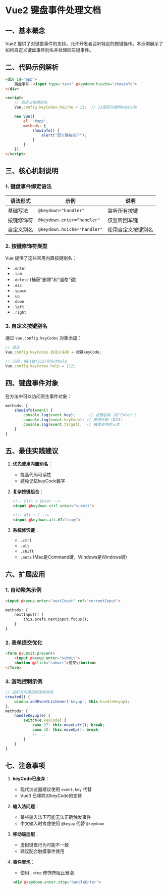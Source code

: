 # Vue2 键盘事件处理文档

## 一、基本概念

Vue2 提供了对键盘事件的支持，允许开发者监听特定的按键操作。本示例展示了如何自定义键盘事件别名并处理回车键事件。

## 二、代码示例解析

```html
<div id="app">
    键盘事件：<input type="text" @keydown.huiche="showinfo">
</div>

<script>
    // 自定义按键别名
    Vue.config.keyCodes.huiche = 13;  // 13是回车键的keyCode

    new Vue({
        el: "#app",
        methods: {
            showinfo() {
                alert("回车键被按下");
            }
        }
    });
</script>
```

## 三、核心机制说明

### 1. 键盘事件绑定语法

| 语法形式   | 示例                        | 说明               |
| ---------- | --------------------------- | ------------------ |
| 基础写法   | `@keydown="handler"`        | 监听所有按键       |
| 按键修饰符 | `@keydown.enter="handler"`  | 仅监听回车键       |
| 自定义别名 | `@keydown.huiche="handler"` | 使用自定义按键别名 |

### 2. 按键修饰符类型

Vue 提供了这些常用内置按键别名：
- `.enter`
- `.tab`
- `.delete` (捕获"删除"和"退格"键)
- `.esc`
- `.space`
- `.up`
- `.down`
- `.left`
- `.right`

### 3. 自定义按键别名

通过 `Vue.config.keyCodes` 对象添加：
```javascript
// 语法
Vue.config.keyCodes.自定义名称 = 按键keyCode;

// 示例：将F1键(112)别名为help
Vue.config.keyCodes.help = 112;
```

## 四、键盘事件对象

在方法中可以访问原生事件对象：
```javascript
methods: {
    showinfo(event) {
        console.log(event.key);      // 按键名称（如'Enter'）
        console.log(event.keyCode); // 按键代码（如13）
        console.log(event.target);  // 触发事件的元素
    }
}
```

## 五、最佳实践建议

1. **优先使用内置别名**：
   - 提高代码可读性
   - 避免记忆keyCode数字

2. **复杂按键组合**：
   ```html
   <!-- Ctrl + Enter -->
   <input @keydown.ctrl.enter="submit">
   
   <!-- Alt + C -->
   <input @keydown.alt.67="copy">
   ```

3. **系统修饰键**：
   - `.ctrl`
   - `.alt`
   - `.shift`
   - `.meta` (Mac是Command键，Windows是Windows键)

## 六、扩展应用

### 1. 自动聚焦示例
```html
<input @keyup.enter="nextInput" ref="currentInput">

methods: {
    nextInput() {
        this.$refs.nextInput.focus();
    }
}
```

### 2. 表单提交优化
```html
<form @submit.prevent>
    <input @keyup.enter="submit">
    <button @click="submit">提交</button>
</form>
```

### 3. 游戏控制示例
```javascript
// 监听方向键控制游戏角色
created() {
    window.addEventListener('keyup', this.handleKeyup);
},
methods: {
    handleKeyup(e) {
        switch(e.keyCode) {
            case 37: this.moveLeft(); break;
            case 38: this.moveUp(); break;
            // ...
        }
    }
}
```

## 七、注意事项

1. **keyCode已废弃**：
   - 现代浏览器建议使用 `event.key` 代替
   - Vue3 已移除对keyCode的支持

2. **输入法问题**：
   - 某些输入法下可能无法正确触发事件
   - 中文输入时考虑使用 `@keyup` 代替 `@keydown`

3. **移动端适配**：
   - 虚拟键盘行为可能不一致
   - 建议配合触摸事件使用

4. **事件冒泡**：
   - 使用 `.stop` 修饰符阻止冒泡
   ```html
   <div @keydown.enter.stop="handleEnter">
   ```
